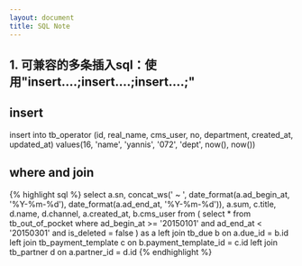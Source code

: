 ```yaml
---
layout: document
title: SQL Note
---
```

## 1. 可兼容的多条插入sql：使用"insert....;insert....;insert....;"

## insert 
insert into tb_operator (id, real_name, cms_user, no, department, created_at, updated_at) values(16, 'name', 'yannis', '072', 'dept', now(), now())

## where and join
{% highlight sql %}
select a.sn, concat_ws(' ~ ', date_format(a.ad_begin_at, '%Y-%m-%d'), date_format(a.ad_end_at, '%Y-%m-%d')), a.sum, c.title, d.name, d.channel, a.created_at, b.cms_user
from 
( 
  select * from tb_out_of_pocket 
  where ad_begin_at >= '20150101' and ad_end_at < '20150301' and is_deleted = false
) as a
left join tb_due b on a.due_id = b.id 
left join tb_payment_template c on b.payment_template_id = c.id 
left join tb_partner d on a.partner_id = d.id
{% endhighlight %}
